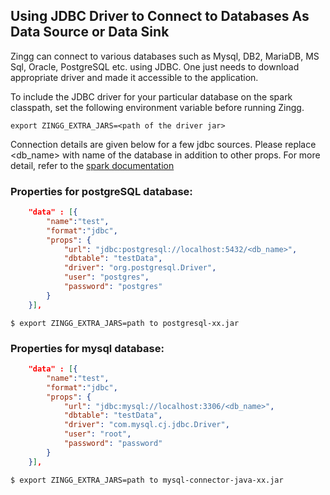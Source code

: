 ## Using JDBC Driver to Connect to Databases As Data Source or Data Sink

Zingg can connect to various databases such as Mysql, DB2, MariaDB, MS Sql, Oracle, PostgreSQL etc. using JDBC. 
One just needs to download appropriate driver and made it accessible to the application.

To include the JDBC driver for your particular database on the spark classpath, set the following environment variable before running Zingg.
```
export ZINGG_EXTRA_JARS=<path of the driver jar>
```

Connection details are given below for a few jdbc sources. Please replace <db_name> with name of the database in addition to other props. For more detail, refer to the [spark documentation](https://spark.apache.org/docs/latest/sql-data-sources-jdbc.html)

### Properties for postgreSQL database:

```json
    "data" : [{
        "name":"test", 
        "format":"jdbc", 
        "props": {
            "url": "jdbc:postgresql://localhost:5432/<db_name>",
            "dbtable": "testData",
            "driver": "org.postgresql.Driver",
            "user": "postgres",
            "password": "postgres"				
        }
    }],
``` 
```
$ export ZINGG_EXTRA_JARS=path to postgresql-xx.jar
```

### Properties for mysql database:

```json
    "data" : [{
        "name":"test", 
        "format":"jdbc", 
        "props": {
            "url": "jdbc:mysql://localhost:3306/<db_name>",
            "dbtable": "testData",
            "driver": "com.mysql.cj.jdbc.Driver",
            "user": "root",
            "password": "password"				
        }
    }],
```
```
$ export ZINGG_EXTRA_JARS=path to mysql-connector-java-xx.jar
```
